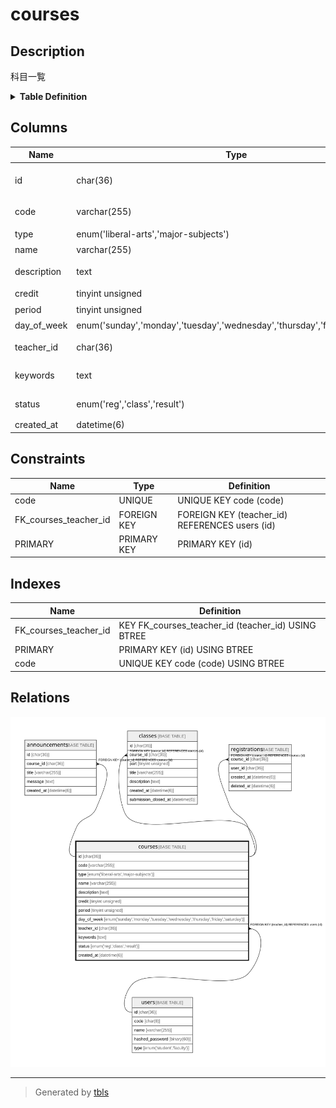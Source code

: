 # courses

## Description

科目一覧

<details>
<summary><strong>Table Definition</strong></summary>

```sql
CREATE TABLE `courses` (
  `id` char(36) COLLATE utf8mb4_bin NOT NULL,
  `code` varchar(255) COLLATE utf8mb4_bin NOT NULL,
  `type` enum('liberal-arts','major-subjects') COLLATE utf8mb4_bin NOT NULL,
  `name` varchar(255) COLLATE utf8mb4_bin NOT NULL,
  `description` text COLLATE utf8mb4_bin NOT NULL,
  `credit` tinyint unsigned NOT NULL,
  `period` tinyint unsigned NOT NULL,
  `day_of_week` enum('sunday','monday','tuesday','wednesday','thursday','friday','saturday') COLLATE utf8mb4_bin NOT NULL,
  `teacher_id` char(36) COLLATE utf8mb4_bin NOT NULL,
  `keywords` text COLLATE utf8mb4_bin NOT NULL,
  `status` enum('reg','class','result') COLLATE utf8mb4_bin NOT NULL DEFAULT 'reg',
  `created_at` datetime(6) NOT NULL,
  PRIMARY KEY (`id`),
  UNIQUE KEY `code` (`code`),
  KEY `FK_courses_teacher_id` (`teacher_id`),
  CONSTRAINT `FK_courses_teacher_id` FOREIGN KEY (`teacher_id`) REFERENCES `users` (`id`)
) ENGINE=InnoDB DEFAULT CHARSET=utf8mb4 COLLATE=utf8mb4_bin
```

</details>

## Columns

| Name        | Type                                                                         | Default | Nullable | Children                                                                                  | Parents           | Comment        |
| ----------- | ---------------------------------------------------------------------------- | ------- | -------- | ----------------------------------------------------------------------------------------- | ----------------- | -------------- |
| id          | char(36)                                                                     |         | false    | [announcements](announcements.md) [classes](classes.md) [registrations](registrations.md) |                   |                |
| code        | varchar(255)                                                                 |         | false    |                                                                                           |                   | 科目コード          |
| type        | enum('liberal-arts','major-subjects')                                        |         | false    |                                                                                           |                   | 科目種別           |
| name        | varchar(255)                                                                 |         | false    |                                                                                           |                   | 科目名            |
| description | text                                                                         |         | false    |                                                                                           |                   | 科目の説明          |
| credit      | tinyint unsigned                                                             |         | false    |                                                                                           |                   | 単位数            |
| period      | tinyint unsigned                                                             |         | false    |                                                                                           |                   | 開講時限           |
| day_of_week | enum('sunday','monday','tuesday','wednesday','thursday','friday','saturday') |         | false    |                                                                                           |                   | 開講曜日           |
| teacher_id  | char(36)                                                                     |         | false    |                                                                                           | [users](users.md) | 担当教員のID        |
| keywords    | text                                                                         |         | false    |                                                                                           |                   | キーワード          |
| status      | enum('reg','class','result')                                                 | reg     | false    |                                                                                           |                   | 科目ステータス        |
| created_at  | datetime(6)                                                                  |         | false    |                                                                                           |                   |                |

## Constraints

| Name                  | Type        | Definition                                     |
| --------------------- | ----------- | ---------------------------------------------- |
| code                  | UNIQUE      | UNIQUE KEY code (code)                         |
| FK_courses_teacher_id | FOREIGN KEY | FOREIGN KEY (teacher_id) REFERENCES users (id) |
| PRIMARY               | PRIMARY KEY | PRIMARY KEY (id)                               |

## Indexes

| Name                  | Definition                                         |
| --------------------- | -------------------------------------------------- |
| FK_courses_teacher_id | KEY FK_courses_teacher_id (teacher_id) USING BTREE |
| PRIMARY               | PRIMARY KEY (id) USING BTREE                       |
| code                  | UNIQUE KEY code (code) USING BTREE                 |

## Relations

![er](courses.svg)

---

> Generated by [tbls](https://github.com/k1LoW/tbls)
